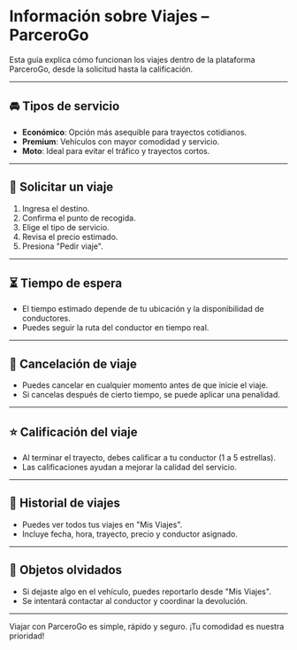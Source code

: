 # Información sobre Viajes – ParceroGo

Esta guía explica cómo funcionan los viajes dentro de la plataforma ParceroGo, desde la solicitud hasta la calificación.

---

## 🚘 Tipos de servicio

- **Económico**: Opción más asequible para trayectos cotidianos.
- **Premium**: Vehículos con mayor comodidad y servicio.
- **Moto**: Ideal para evitar el tráfico y trayectos cortos.

---

## 📍 Solicitar un viaje

1. Ingresa el destino.
2. Confirma el punto de recogida.
3. Elige el tipo de servicio.
4. Revisa el precio estimado.
5. Presiona "Pedir viaje".

---

## ⏳ Tiempo de espera

- El tiempo estimado depende de tu ubicación y la disponibilidad de conductores.
- Puedes seguir la ruta del conductor en tiempo real.

---

## 🚫 Cancelación de viaje

- Puedes cancelar en cualquier momento antes de que inicie el viaje.
- Si cancelas después de cierto tiempo, se puede aplicar una penalidad.

---

## ⭐ Calificación del viaje

- Al terminar el trayecto, debes calificar a tu conductor (1 a 5 estrellas).
- Las calificaciones ayudan a mejorar la calidad del servicio.

---

## 📄 Historial de viajes

- Puedes ver todos tus viajes en "Mis Viajes".
- Incluye fecha, hora, trayecto, precio y conductor asignado.

---

## 🧳 Objetos olvidados

- Si dejaste algo en el vehículo, puedes reportarlo desde "Mis Viajes".
- Se intentará contactar al conductor y coordinar la devolución.

---

Viajar con ParceroGo es simple, rápido y seguro. ¡Tu comodidad es nuestra prioridad!

